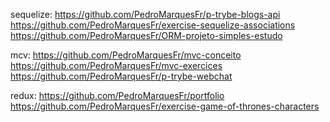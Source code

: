 sequelize:
https://github.com/PedroMarquesFr/p-trybe-blogs-api
https://github.com/PedroMarquesFr/exercise-sequelize-associations
https://github.com/PedroMarquesFr/ORM-projeto-simples-estudo

mcv:
https://github.com/PedroMarquesFr/mvc-conceito
https://github.com/PedroMarquesFr/mvc-exercices
https://github.com/PedroMarquesFr/p-trybe-webchat

redux:
https://github.com/PedroMarquesFr/portfolio
https://github.com/PedroMarquesFr/exercise-game-of-thrones-characters